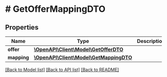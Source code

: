 # # GetOfferMappingDTO

## Properties

Name | Type | Description | Notes
------------ | ------------- | ------------- | -------------
**offer** | [**\OpenAPI\Client\Model\GetOfferDTO**](GetOfferDTO.md) |  | [optional]
**mapping** | [**\OpenAPI\Client\Model\GetMappingDTO**](GetMappingDTO.md) |  | [optional]

[[Back to Model list]](../../README.md#models) [[Back to API list]](../../README.md#endpoints) [[Back to README]](../../README.md)
